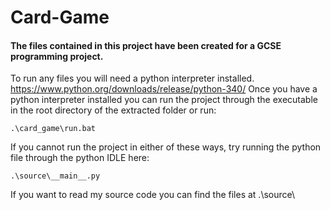 # Card-Game

#### The files contained in this project have been created for a GCSE programming project.

To run any files you will need a python interpreter installed. https://www.python.org/downloads/release/python-340/
Once you have a python interpreter installed you can run the project through the executable in the root directory of the extracted folder or run:

    .\card_game\run.bat

If you cannot run the project in either of these ways, try running the python file through the python IDLE here:

    .\source\__main__.py

If you want to read my source code you can find the files at .\source\
